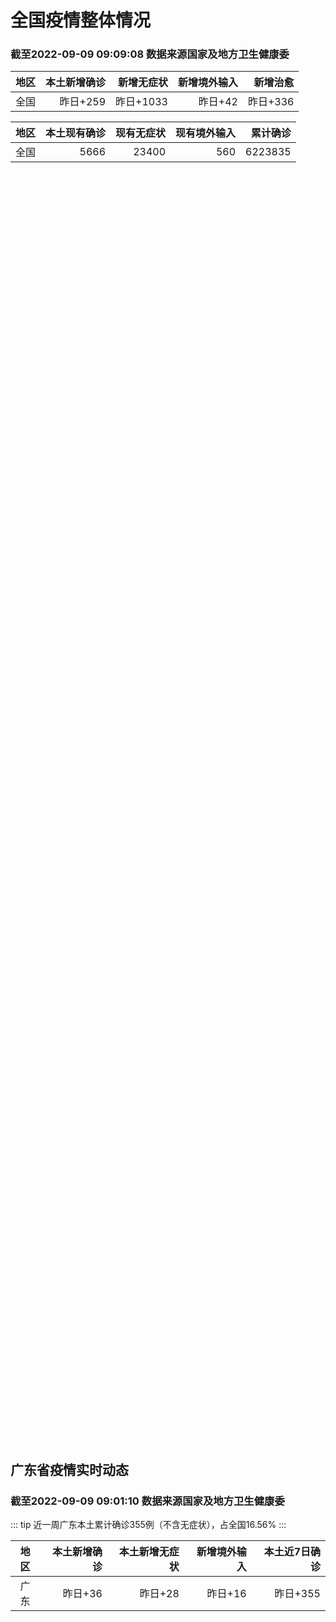 
# 全国疫情整体情况
### 截至2022-09-09 09:09:08 数据来源国家及地方卫生健康委

|地区|本土新增确诊|新增无症状|新增境外输入|新增治愈|
|:--:|---:|---:|---:|---:|
|全国|昨日+259|昨日+1033|昨日+42|昨日+336|

|地区|本土现有确诊|现有无症状|现有境外输入|累计确诊|
|:--:|---:|---:|---:|---:|
|全国|5666|23400|560|6223835|

<div id="chinaDayModify" style="width:100%;height:500px;margin-bottom:10px;"></div>
<div id="chinaAddHistoryData" style="width:100%;height:500px;margin-bottom:10px;"></div>
<div id="chinaNowHistoryData" style="width:100%;height:500px;margin-bottom:10px;"></div>
<div id="chinaTotalHistoryData" style="width:100%;height:500px;margin-bottom:10px;"></div>


## 广东省疫情实时动态
### 截至2022-09-09 09:01:10 数据来源国家及地方卫生健康委

::: tip 近一周广东本土累计确诊355例（不含无症状），占全国16.56%
:::

|地区|本土新增确诊|本土新增无症状|新增境外输入|本土近7日确诊|
|:--:|---:|---:|---:|---:|
|广东|昨日+36|昨日+28|昨日+16|昨日+355|

<div id="guangdongModify" style="width:100%;height:500px;margin-bottom:10px;"></div>
<div id="guangdongTotalHistory" style="width:100%;height:500px;margin-bottom:10px;"></div>
<div id="guangzhouModifyHistory" style="width:100%;height:500px;margin-bottom:10px;"></div>


<script>
import * as echarts from 'echarts'
export default {
  mounted () {
    this.chartChDay = echarts.init(document.getElementById("chinaDayModify"), "dark")
,this.chartChAdd = echarts.init(document.getElementById("chinaAddHistoryData"), "dark")
,this.chartChNow = echarts.init(document.getElementById("chinaNowHistoryData"), "dark")
,this.chartChTotal = echarts.init(document.getElementById("chinaTotalHistoryData"), "dark")
,this.chartGdMod = echarts.init(document.getElementById("guangdongModify"), "dark")
,this.chartGdTotal = echarts.init(document.getElementById("guangdongTotalHistory"), "dark")
,this.chartGzMod = echarts.init(document.getElementById("guangzhouModifyHistory"), "dark")


    const option_gd_mod = {
      title: {
        text: '广东疫情新增趋势（人）'
      },
      tooltip: {
        trigger: 'axis'
      },
      legend: {
        data: ['本土新增确诊', '本土新增无症状', '新增境外输入']
      },
      grid: {
        left: '3%',
        right: '4%',
        bottom: '3%',
        containLabel: true
      },
      toolbox: {
        feature: {
          saveAsImage: {}
        }
      },
      xAxis: {
        type: 'category',
        boundaryGap: false,
        data: ["07.12","07.13","07.14","07.15","07.16","07.17","07.18","07.19","07.20","07.21","07.22","07.23","07.24","07.25","07.26","07.27","07.28","07.29","07.30","07.31","08.01","08.02","08.03","08.04","08.05","08.06","08.07","08.08","08.09","08.10","08.11","08.12","08.13","08.14","08.15","08.16","08.17","08.18","08.19","08.20","08.21","08.22","08.23","08.24","08.25","08.26","08.27","08.28","08.29","08.30","08.31","09.01","09.02","09.03","09.04","09.05","09.06","09.07","09.08",]
      },
      yAxis: {
        type: 'value'
      },
      series: [
        {
          name: '本土新增确诊',
          type: 'line',
          stack: 'Total',
          smooth: true,
          data: [16,32,17,15,21,7,5,20,18,10,23,11,11,6,3,4,3,1,1,1,0,0,0,1,11,12,37,25,39,25,22,12,14,12,9,9,6,6,8,9,9,7,17,4,4,6,13,10,24,25,40,55,65,79,63,43,42,27,36,]
        },
        {
          name: '本土新增无症状',
          type: 'line',
          stack: 'Total',
          smooth: true,
          data: [6,11,39,26,9,10,9,8,6,13,9,10,13,17,4,8,3,2,2,1,1,1,0,0,2,5,6,13,7,5,14,11,1,4,8,2,2,1,7,9,11,1,5,2,4,2,4,3,12,21,34,41,40,24,26,17,18,12,28,]
        },
        {
          name: '新增境外输入',
          type: 'line',
          stack: 'Total',
          smooth: true,
          data: [9,12,11,10,10,24,10,17,8,33,6,13,19,16,18,10,11,6,8,19,30,19,29,14,10,19,16,16,20,27,19,13,13,15,3,14,7,9,10,9,17,17,13,16,18,15,19,12,11,10,13,16,17,18,16,16,19,6,16,]
        }
      ]
    };

    const option_gd_total = {
      title: {
        text: '广东疫情概览（人）'
      },
      tooltip: {
        trigger: 'axis'
      },
      legend: {
        data: ['累计确诊', '累计治愈']
      },
      grid: {
        left: '3%',
        right: '4%',
        bottom: '3%',
        containLabel: true
      },
      toolbox: {
        feature: {
          saveAsImage: {}
        }
      },
      xAxis: {
        type: 'category',
        boundaryGap: false,
        data: ["07.12","07.13","07.14","07.15","07.16","07.17","07.18","07.19","07.20","07.21","07.22","07.23","07.24","07.25","07.26","07.27","07.28","07.29","07.30","07.31","08.01","08.02","08.03","08.04","08.05","08.06","08.07","08.08","08.09","08.10","08.11","08.12","08.13","08.14","08.15","08.16","08.17","08.18","08.19","08.20","08.21","08.22","08.23","08.24","08.25","08.26","08.27","08.28","08.29","08.30","08.31","09.01","09.02","09.03","09.04","09.05","09.06","09.07","09.08",]
      },
      yAxis: {
        type: 'value'
      },
      series: [
        {
          name: '累计确诊',
          type: 'line',
          stack: 'Total',
          smooth: true,
          data: [7651,7695,7723,7748,7779,7810,7825,7861,7890,7933,7962,7988,8018,8040,8064,8078,8092,8099,8108,8129,8159,8178,8207,8222,8243,8275,8328,8371,8430,8482,8523,8548,8575,8602,8614,8637,8650,8665,8683,8701,8727,8751,8781,8801,8822,8844,8879,8898,8933,8968,9021,9092,9174,9271,9350,9413,9474,9507,9559,]
        },
        {
          name: '累计治愈',
          type: 'line',
          stack: 'Total',
          smooth: true,
          data: [7434,7451,7451,7466,7479,7493,7504,7542,7552,7593,7593,7609,7640,7669,7705,7736,7763,7792,7808,7832,7857,7896,7921,7948,7973,8017,8032,8054,8075,8093,8105,8119,8142,8165,8183,8207,8225,8252,8268,8289,8323,8343,8367,8399,8430,8470,8507,8529,8561,8591,8620,8641,8671,8708,8725,8744,8775,8804,8831,]
        }
      ]
    };

    const option_gz_mod = {
      title: {
        text: '广州疫情新增趋势（人）'
      },
      tooltip: {
        trigger: 'axis'
      },
      legend: {
        data: ['本土新增确诊', '本土新增无症状']
      },
      grid: {
        left: '3%',
        right: '4%',
        bottom: '3%',
        containLabel: true
      },
      toolbox: {
        feature: {
          saveAsImage: {}
        }
      },
      xAxis: {
        type: 'category',
        boundaryGap: false,
        data: ["0712","0713","0714","0715","0716","0717","0718","0719","0720","0721","0722","0723","0724","0725","0726","0727","0728","0729","0730","0731","0801","0802","0803","0804","0805","0806","0807","0808","0809","0810","0811","0812","0813","0814","0815","0816","0817","0818","0819","0820","0821","0822","0823","0824","0825","0826","0827","0828","0829","0830","0831","0901","0902","0903","0904","0905","0906","0907","0908",]
      },
      yAxis: {
        type: 'value'
      },
      series: [
        {
          name: '本土新增确诊',
          type: 'line',
          stack: 'Total',
          smooth: true,
          data: [4,1,0,2,0,1,0,1,1,1,0,1,0,0,0,0,0,0,0,1,0,0,0,0,0,1,4,1,2,0,1,0,0,1,1,3,0,2,0,0,2,0,2,0,0,0,1,1,0,5,5,3,7,4,8,5,6,3,2,]
        },
        {
          name: '本土新增无症状',
          type: 'line',
          stack: 'Total',
          smooth: true,
          data: [0,1,2,1,0,0,0,0,0,0,0,0,0,0,0,0,0,0,0,0,0,0,0,0,0,0,1,0,0,1,0,0,0,0,0,0,1,0,0,0,2,0,0,0,0,0,1,1,0,0,4,2,3,0,1,3,1,1,0,]
        }
      ]
    };

    const option_ch_day  = {
      series: [
        {
          type: 'treemap',
          data: [
            {
              name: '本土新增确诊昨日+259',
              value: 259,
            },
            {
              name: '新增无症状昨日+1033',
              value: 1033,
            },
            {
              name: '新增境外输入昨日+42',
              value: 42,
            },
            {
              name: '新增治愈昨日+336',
              value: 336,
            },
          ]
        }
      ]
    };

    const option_ch_add = {
      title: {
        text: '新增疫情整体走势'
      },
      tooltip: {
        trigger: 'axis'
      },
      legend: {
        data: ['本土确诊', '无症状感染', '新增境外输入']
      },
      grid: {
        left: '3%',
        right: '4%',
        bottom: '3%',
        containLabel: true
      },
      toolbox: {
        feature: {
          saveAsImage: {}
        }
      },
      xAxis: {
        type: 'category',
        boundaryGap: false,
        data: ["07.09","07.10","07.11","07.12","07.13","07.14","07.15","07.16","07.17","07.18","07.19","07.20","07.21","07.22","07.23","07.24","07.25","07.26","07.27","07.28","07.29","07.30","07.31","08.01","08.02","08.03","08.04","08.05","08.06","08.07","08.08","08.09","08.10","08.11","08.12","08.13","08.14","08.15","08.16","08.17","08.18","08.19","08.20","08.21","08.22","08.23","08.24","08.25","08.26","08.27","08.28","08.29","08.30","08.31","09.01","09.02","09.03","09.04","09.05","09.06","09.07","09.08",]
      },
      yAxis: {
        type: 'value'
      },
      series: [
        {
          name: '本土确诊',
          type: 'line',
          stack: 'Total',
          smooth: true,
          data: [65,46,69,57,86,64,75,106,117,199,108,148,106,128,87,101,98,79,86,60,49,74,33,46,38,53,162,310,337,324,350,380,614,648,646,623,692,530,566,614,559,578,553,360,308,380,345,262,250,259,301,349,349,307,318,440,314,303,264,323,241,259,]
        },
        {
          name: '无症状感染',
          type: 'line',
          stack: 'Total',
          smooth: true,
          data: [279,306,278,204,206,368,375,474,393,500,827,678,774,594,782,579,770,525,435,390,271,360,244,327,251,241,248,275,399,483,478,572,1379,1203,1359,1844,1620,1838,2322,2810,2119,1591,1628,1464,1440,1261,1289,1239,1106,1035,1255,1368,1326,1596,1567,1379,1359,1249,1235,1247,1093,1033,]
        },
        {
          name: '新增境外输入',
          type: 'line',
          stack: 'Total',
          smooth: true,
          data: [36,48,38,41,35,49,54,48,50,38,42,52,69,36,42,49,50,41,33,49,51,42,51,61,63,58,60,51,53,56,49,64,86,56,58,61,78,61,71,68,44,61,49,67,74,33,45,50,50,48,51,33,43,61,55,62,70,46,46,57,39,42,]
        }
      ]
    };

    const option_ch_now = {
      title: {
        text: '现有疫情整体走势'
      },
      tooltip: {
        trigger: 'axis'
      },
      legend: {
        data: ['本土确诊', '无症状感染', '新增境外输入']
      },
      grid: {
        left: '3%',
        right: '4%',
        bottom: '3%',
        containLabel: true
      },
      toolbox: {
        feature: {
          saveAsImage: {}
        }
      },
      xAxis: {
        type: 'category',
        boundaryGap: false,
        data: ["07.09","07.10","07.11","07.12","07.13","07.14","07.15","07.16","07.17","07.18","07.19","07.20","07.21","07.22","07.23","07.24","07.25","07.26","07.27","07.28","07.29","07.30","07.31","08.01","08.02","08.03","08.04","08.05","08.06","08.07","08.08","08.09","08.10","08.11","08.12","08.13","08.14","08.15","08.16","08.17","08.18","08.19","08.20","08.21","08.22","08.23","08.24","08.25","08.26","08.27","08.28","08.29","08.30","08.31","09.01","09.02","09.03","09.04","09.05","09.06","09.07","09.08",]
      },
      yAxis: {
        type: 'value'
      },
      series: [
        {
          name: '本土确诊',
          type: 'line',
          stack: 'Total',
          smooth: true,
          data: [607,627,638,650,678,690,710,763,835,955,1003,1105,1154,1217,1228,1252,1274,1260,1274,1224,1214,1194,1148,1053,997,960,1012,1173,1412,1662,1965,2289,2838,3426,4020,4580,5196,5667,6140,6696,7061,7550,7749,7884,7679,7426,7132,7027,6660,6364,6101,5973,5834,5779,5658,5756,5636,5668,5670,5709,5713,5666,]
        },
        {
          name: '无症状感染',
          type: 'line',
          stack: 'Total',
          smooth: true,
          data: [397,420,422,432,441,449,459,466,475,470,481,510,530,534,529,524,532,536,522,530,541,537,530,541,570,588,611,599,597,608,596,607,633,636,648,652,677,680,704,716,699,693,700,699,712,660,632,621,597,568,547,510,501,519,530,551,562,559,557,571,548,560,]
        },
        {
          name: '新增境外输入',
          type: 'line',
          stack: 'Total',
          smooth: true,
          data: [2486,2712,2833,2826,2835,2964,3085,3273,3414,3652,4222,4625,5053,5339,5823,5979,6474,6675,6621,6643,6555,6545,6286,5985,5615,5268,4972,4591,4396,4413,4468,4763,5571,6374,7355,9003,10303,11867,13876,16430,18156,19300,20038,20791,21414,21435,21470,21752,21618,21301,21326,21729,22052,22906,23471,23260,23287,23491,23860,24163,24009,23400,]
        }
      ]
    };

    const option_ch_total = {
      title: {
        text: '累计疫情整体走势'
      },
      tooltip: {
        trigger: 'axis'
      },
      legend: {
        data: ['确诊(含港澳台)', '死亡(含港澳台)']
      },
      grid: {
        left: '3%',
        right: '4%',
        bottom: '3%',
        containLabel: true
      },
      toolbox: {
        feature: {
          saveAsImage: {}
        }
      },
      xAxis: {
        type: 'category',
        boundaryGap: false,
        data: ["07.09","07.10","07.11","07.12","07.13","07.14","07.15","07.16","07.17","07.18","07.19","07.20","07.21","07.22","07.23","07.24","07.25","07.26","07.27","07.28","07.29","07.30","07.31","08.01","08.02","08.03","08.04","08.05","08.06","08.07","08.08","08.09","08.10","08.11","08.12","08.13","08.14","08.15","08.16","08.17","08.18","08.19","08.20","08.21","08.22","08.23","08.24","08.25","08.26","08.27","08.28","08.29","08.30","08.31","09.01","09.02","09.03","09.04","09.05","09.06","09.07","09.08",]
      },
      yAxis: {
        type: 'value'
      },
      series: [
        {
          name: '确诊(含港澳台)',
          type: 'line',
          stack: 'Total',
          smooth: true,
          data: [4622794,4651281,4670968,4702869,4733481,4761856,4787922,4813998,4839118,4857924,4885768,4913840,4939904,4964889,4988264,5010666,5028631,5054540,5081141,5106026,5130275,5152593,5174467,5191827,5216119,5240799,5264782,5287626,5308583,5331691,5348157,5372961,5398259,5422523,5445908,5468619,5491267,5508415,5532984,5559514,5584597,5609324,5633111,5656972,5675269,5703179,5733500,5762559,5790726,5817871,5846327,5868458,5901615,5938060,5974028,6009747,6044288,6080405,6106096,6144277,6187141,6223835,]
        },
        {
          name: '死亡(含港澳台)',
          type: 'line',
          stack: 'Total',
          smooth: true,
          data: [22191,22264,22367,22429,22481,22575,22694,22767,22844,22895,22936,22994,23072,23164,23224,23297,23353,23396,23434,23501,23563,23627,23662,23704,23746,23782,23841,23899,23954,24001,24034,24055,24084,24129,24164,24207,24232,24258,24285,24322,24361,24401,24442,24471,24499,24525,24557,24603,24655,24699,24740,24766,24806,24836,24883,24927,24976,25019,25058,25088,25130,25171,]
        }
      ]
    };

    this.chartGdMod.setOption(option_gd_mod);
    this.chartGdTotal.setOption(option_gd_total);
    this.chartGzMod.setOption(option_gz_mod);
    this.chartChDay.setOption(option_ch_day);
    this.chartChAdd.setOption(option_ch_add);
    this.chartChNow.setOption(option_ch_now);
    this.chartChTotal.setOption(option_ch_total);
  }
}
</script>

## 广东省各地区疫情情况

::: danger 239个中高风险地区
:::

|地区|本土新增确诊|本土新增无症状|本土近7日确诊|中高风险地区|
|:--:|---:|---:|---:|---:|
|深圳|+26|+28|+271|+204|
|江门|+4|0|+31|+12|
|惠州|+3|0|+11|+9|
|广州|+2|0|+35|+4|
|佛山|+1|0|+4|0|
|梅州|0|0|+3|+6|
|河源|0|0|0|0|
|阳江|0|0|0|0|
|茂名|0|0|0|0|
|汕尾|0|0|0|0|
|肇庆|0|0|0|0|
|汕头|0|0|0|0|
|珠海|0|0|0|0|
|云浮|0|0|0|0|
|潮州|0|0|0|0|
|中山|0|0|0|0|
|揭阳|0|0|0|+1|
|湛江|0|0|0|+2|
|东莞|0|0|0|+1|
|清远|0|0|0|0|
|韶关|0|0|0|0|


## 广东疫情热点动态

  
### 09-09 14:22
::: tip 深圳福田政协中秋节前暖心慰问园岭街道抗疫人员
文、图/羊城晚报全媒体记者 郑明达9月7日下午，深圳市福田区政协主席李世清、福田区政协办公室主任张忠晖、园岭街道党工委书记钟义应，园岭街道相关负责人以及福田区政协委员等一行15人，在园岭小学召开了一场...

信息来源：羊城派

[阅读全文](https://h5.baike.qq.com/mobile/landing.html?docid=20220909A054Z700&isNews=1&adtag=wxjk.yqssc.yqdt)
:::

### 09-09 13:51
::: tip 龙岗区、南山区最新通告
今天（9日）


一起来关注详情



图片


龙岗区


今天（9日）

深圳市龙岗区新型冠状病毒肺炎

疫情防控指挥部发布通告

调整坂田街道相关区域和措施...

深圳大事件

[阅读全文](https://mp.weixin.qq.com/s?__biz=MzA4NTczOTMzMQ==&mid=2651380074&idx=2&sn=a36f604c72e2a0d842510858ab91e003&chksm=842f2b46b358a25057cb84674d9be827519da15d0e36603bfa8b5a22654e7faf921cee463604&mpshare=1&scene=1&srcid=0909CA5c1RswXlhyoptmyW5H&sharer_sharetime=1662703537794&sharer_shareid=d35647f873619e01ec6c2f6ddaa3a96d&version=4.0.16.6007&platform=win#rd)
:::

### 09-09 12:01
::: tip 详情通报！8日广州新增1例本土确诊病例
文/羊城晚报全媒体记者 林清清通讯员 穗卫健宣记者从广州市卫健委获悉，2022年9月8日0时至24时，广州市新增本土确诊病例1例（在已集中隔离的密切接触者中排查发现），另有1例此前已公布的本土无症状感...

信息来源：羊城派

[阅读全文](https://h5.baike.qq.com/mobile/landing.html?docid=20220909A03UI700&isNews=1&adtag=wxjk.yqssc.yqdt)
:::

### 09-09 11:34
::: tip 广州昨日新增1例本土确诊病例
9月8日0时至24时，广州市新增本土确诊病例1例（在已集中隔离的密切接触者中排查发现），另有1例此前已公布的本土无症状感染者转确诊。新增境外输入确诊病例9例和境外输入无症状感染者4例。截至9月8日24...

信息来源：南方都市报

[阅读全文](https://h5.baike.qq.com/mobile/landing.html?docid=20220909A03I1E00&isNews=1&adtag=wxjk.yqssc.yqdt)
:::

### 09-09 11:16
::: tip 9月8日佛山市新增本土确诊病例1例
文/羊城晚报全媒体记者 张闻据佛山市卫生健康局官方消息，9月8日0时-24时，佛山全市新增本土确诊病例1例，在纳入管控的重点人员中发现。该确诊病例因所在工业园区发现省外来佛确诊病例（为9月6日通报的外...

信息来源：羊城派

[阅读全文](https://h5.baike.qq.com/mobile/landing.html?docid=20220909A039XB00&isNews=1&adtag=wxjk.yqssc.yqdt)
:::

### 09-09 11:16
::: tip 江门市港资企业向抗疫一线捐赠4000盒月饼
文/羊城晚报全媒体记者 陈卓栋 通讯员 江宣 谭耀广记者9日从江门市侨联获悉，为助力疫情防控工作，积极履行社会责任，江门市港资企业美心集团日前向江门市中高风险地区人员捐赠月饼4000盒。美心集团捐赠的...

信息来源：羊城派

[阅读全文](https://h5.baike.qq.com/mobile/landing.html?docid=20220909A039VX00&isNews=1&adtag=wxjk.yqssc.yqdt)
:::

### 09-09 11:15
::: tip 海珠、番禺最新通报！涉及临时管控措施解除及风险等级调整
海珠区关于解除部分区域临时管控措施的通告



根据疫情处置进展，经专家组综合研判，海珠区新冠肺炎疫情防控指挥部决定自2022年9月9日14时起，解除海幢街道仁厚直街5、7、9、11号，三和里4之一至...

广州卫健委

[阅读全文](https://mp.weixin.qq.com/s?__biz=MzU2NTA0NTI0Ng==&mid=2247620101&idx=3&sn=1de0579754884f2b041e8e6acdd3d05f&chksm=fc42e494cb356d82542729f4112ca9e54d864e0a83c76098a2276916265db44c79b180985de0&mpshare=1&scene=1&srcid=0909fMJa3uDKGzGmzmL2KBW7&sharer_sharetime=1662693537908&sharer_shareid=d35647f873619e01ec6c2f6ddaa3a96d&version=4.0.16.6007&platform=win#rd)
:::

### 09-09 10:50
::: tip 深圳9月8日新增54例阳性病例，详情及轨迹公布
深圳卫健委通报，9月8日0-24时，深圳新增54例阳性病例，26例诊断为新冠肺炎确诊病例，28例诊断为新冠病毒无症状感染者。
其中，在集中隔离人员中发现37例，在居家隔离医学观察人员中发现7例，在高风...

界面新闻

[阅读全文](https://view.inews.qq.com/a/20220909A01RHF00?uid=101705948131&chlid=_qqnews_custom_search_pictext#)
:::

### 09-09 09:51
::: tip 深圳疾控：倡导市民中秋假期在深过节
南都讯 记者李榕中秋节假期即将到来，人员流动将会增加，疫情传播的风险随之增大，市民该如何做好健康防护？深圳市疾控中心提醒，当前疫情防控形势依然严峻，请广大市民密切关注、自觉遵循国家和省、市疫情防控要求...

南方都市报

[阅读全文](https://view.inews.qq.com/a/20220909A01X2500?uid=101705948131&chlid=news_news_sz#)
:::

### 09-09 09:47
::: tip 2022年9月8日佛山市新冠肺炎疫情情况
9月8日0-24时，全市新增本土确诊病例1例，在纳入管控的重点人员中发现。该确诊病例因所在工业园区发现省外来佛确诊病例（为9月6日通报的外省来佛货车司机），其所在工作厂区即纳入管控区域，本人作为风险区...

信息来源：佛山电视台

[阅读全文](https://h5.baike.qq.com/mobile/landing.html?docid=20220909A026R800&isNews=1&adtag=wxjk.yqssc.yqdt)
:::

